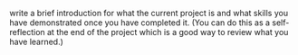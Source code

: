 write a brief introduction for what the current project is and what skills you have demonstrated once you have completed it. 
(You can do this as a self-reflection at the end of the project which is a good way to review what you have learned.)